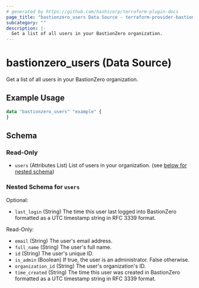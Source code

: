 ```yaml
---
# generated by https://github.com/hashicorp/terraform-plugin-docs
page_title: "bastionzero_users Data Source - terraform-provider-bastionzero"
subcategory: ""
description: |-
  Get a list of all users in your BastionZero organization.
---
```


# bastionzero_users (Data Source)

Get a list of all users in your BastionZero organization.

## Example Usage

```terraform
data "bastionzero_users" "example" {
}
```

<!-- schema generated by tfplugindocs -->
## Schema

### Read-Only

- `users` (Attributes List) List of users in your organization. (see [below for nested schema](#nestedatt--users))

<a id="nestedatt--users"></a>
### Nested Schema for `users`

Optional:

- `last_login` (String) The time this user last logged into BastionZero formatted as a UTC timestamp string in RFC 3339 format.

Read-Only:

- `email` (String) The user's email address.
- `full_name` (String) The user's full name.
- `id` (String) The user's unique ID.
- `is_admin` (Boolean) If true, the user is an administrator. False otherwise.
- `organization_id` (String) The user's organization's ID.
- `time_created` (String) The time this user was created in BastionZero formatted as a UTC timestamp string in RFC 3339 format.


